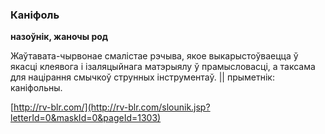### Каніфоль
**назоўнік, жаночы род**

Жаўтавата-чырвонае смалістае рэчыва, якое выкарыстоўваецца ў якасці клеявога і ізаляцыйнага матэрыялу ў прамысловасці, а таксама для націрання смычкоў струнных інструментаў. || прыметнік: каніфольны.

<a rel="author">[http://rv-blr.com/](http://rv-blr.com/slounik.jsp?letterId=0&maskId=0&pageId=1303)</a>

